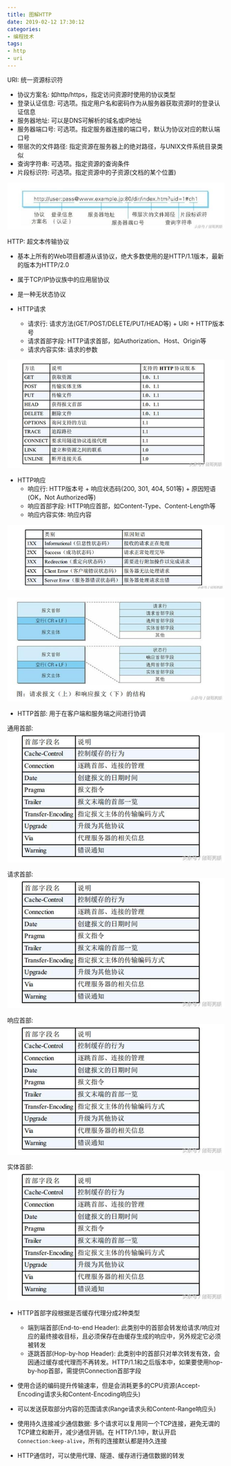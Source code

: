 ```yaml
---
title: 图解HTTP
date: 2019-02-12 17:30:12
categories: 
- 编程技术
tags:
- http
- uri
---
```


URI: 统一资源标识符

- 协议方案名: 如http/https，指定访问资源时使用的协议类型
- 登录认证信息: 可选项。指定用户名和密码作为从服务器获取资源时的登录认证信息
- 服务器地址: 可以是DNS可解析的域名或IP地址
- 服务器端口号: 可选项。指定服务器连接的端口号，默认为协议对应的默认端口号
- 带层次的文件路径: 指定资源在服务器上的绝对路径，与UNIX文件系统目录类似
- 查询字符串: 可选项。指定资源的查询条件
- 片段标识符: 可选项。指定资源中的子资源(文档的某个位置)

![URI的格式](/images/URI格式.png)

HTTP: 超文本传输协议

- 基本上所有的Web项目都遵从该协议，绝大多数使用的是HTTP/1.1版本，最新的版本为HTTP/2.0
- 属于TCP/IP协议族中的应用层协议
- 是一种无状态协议

- HTTP请求
  - 请求行: 请求方法(GET/POST/DELETE/PUT/HEAD等) + URI + HTTP版本号
  - 请求首部字段: HTTP请求首部，如Authorization、Host、Origin等
  - 请求内容实体: 请求的参数

![HTTP请求方法](/images/HTTP请求方法.png)

- HTTP响应
  - 响应行: HTTP版本号 + 响应状态码(200, 301, 404, 501等) + 原因短语(OK，Not Authorized等)
  - 响应首部字段: HTTP响应首部，如Content-Type、Content-Length等
  - 响应内容实体: 响应内容

![HTTP响应状态码](/images/HTTP响应状态码.png)

![HTTP请求与响应报文](/images/HTTP请求和响应报文结构.png)

- HTTP首部: 用于在客户端和服务端之间进行协调

通用首部:
![HTTP通用首部](/images/HTTP通用首部.png)

请求首部:
![HTTP请求首部](/images/HTTP通用首部.png)

响应首部:
![HTTP响应首部](/images/HTTP通用首部.png)

实体首部:
![HTTP实体首部](/images/HTTP通用首部.png)

- HTTP首部字段根据是否缓存代理分成2种类型
  - 端到端首部(End-to-end Header): 此类别中的首部会转发给请求/响应对应的最终接收目标，且必须保存在由缓存生成的响应中，另外规定它必须被转发
  - 逐跳首部(Hop-by-hop Header): 此类别中的首部只对单次转发有效，会因通过缓存或代理而不再转发。HTTP/1.1和之后版本中，如果要使用hop-by-hop首部，需提供Connection首部字段

- 使用合适的编码提升传输速率，但是会消耗更多的CPU资源(Accept-Encoding请求头和Content-Encoding响应头)

- 可以发送获取部分内容的范围请求(Range请求头和Content-Range响应头)

- 使用持久连接减少通信数据: 多个请求可以复用同一个TCP连接，避免无谓的TCP建立和断开，减少通信开销。在 HTTP/1.1中，默认开启`Connection:keep-alive`，所有的连接默认都是持久连接

- HTTP通信时，可以使用代理、隧道、缓存进行通信数据的转发
